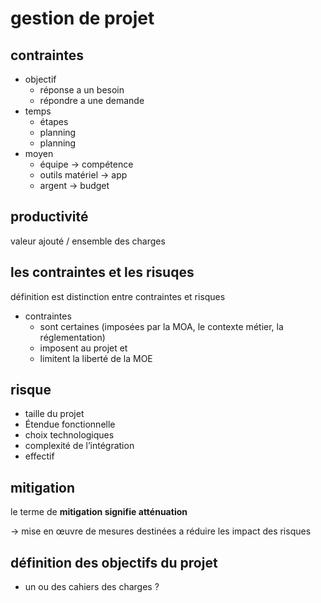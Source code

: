 # gestion de projet

## contraintes

- objectif 
  - réponse a un besoin
  - répondre a une demande
- temps 
  - étapes
  - planning
  - planning
- moyen 
  - équipe -> compétence
  - outils matériel -> app
  - argent -> budget

## productivité

valeur ajouté / ensemble des charges

## les contraintes et les risuqes

définition est distinction entre contraintes et risques

- contraintes 
  - sont certaines (imposées par la MOA, le contexte métier, la réglementation)
  - imposent au projet et
  - limitent la liberté de la MOE

## risque

- taille du projet
- Étendue fonctionnelle
- choix technologiques
- complexité de l’intégration
- effectif

## mitigation

le terme de **mitigation signifie atténuation**

\-> mise en œuvre de mesures destinées a réduire les impact des risques

## définition des objectifs du projet

- un ou des cahiers des charges ?